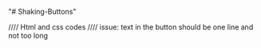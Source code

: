 "# Shaking-Buttons" 


//// Html and css codes 
//// issue: text in the button should be one line and not too long
